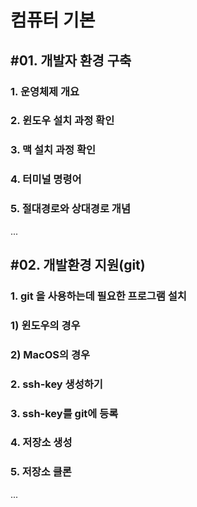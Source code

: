 # 컴퓨터 기본

## #01. 개발자 환경 구축

### 1. 운영체제 개요

### 2. 윈도우 설치 과정 확인

### 3. 맥 설치 과정 확인

### 4. 터미널 명령어

### 5. 절대경로와 상대경로 개념

...

## #02. 개발환경 지원(git)

### 1. git 을 사용하는데 필요한 프로그램 설치

### 1) 윈도우의 경우

### 2) MacOS의 경우

### 2. ssh-key 생성하기

### 3. ssh-key를 git에 등록

### 4. 저장소 생성

### 5. 저장소 클론


...